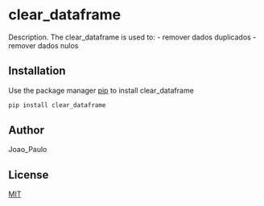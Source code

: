 # clear_dataframe

Description. 
The clear_dataframe is used to:
	- remover dados duplicados
	- remover dados nulos

## Installation

Use the package manager [pip](https://pip.pypa.io/en/stable/) to install clear_dataframe

```bash
pip install clear_dataframe
```

## Author
Joao_Paulo

## License
[MIT](https://choosealicense.com/licenses/mit/)